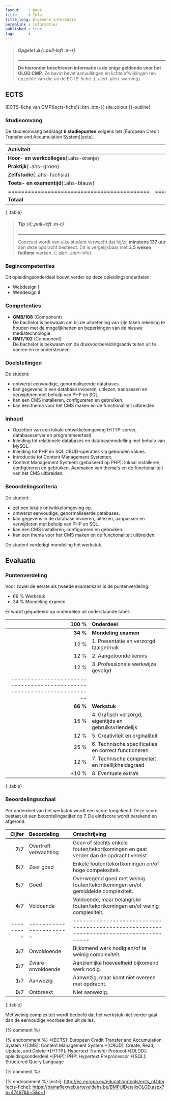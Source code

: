 ```yaml
---
layout    : page
title     : Info
title_long: Algemene informatie
permalink : informatie/
published : true
tags      :
---
```


> ##### **Opgelet** *:warning:*{:.pull-left .m-r}
> ---
> **De hieronder beschreven informatie is de enige geldende voor het OLOD CMP.**
> Ze bevat bevat aanvullingen en lichte afwijkingen ten opzichte van die uit de ECTS-fiche.
{:.alert .alert-warning}

ECTS
----

[ECTS-fiche van CMP][ects-fiche]{:.btn .btn-{{ site.colour }}-outline}

### Studieomvang

De studieomvang bedraagt **6 studiepunten** volgens het [European Credit Transfer and Accumulation System][ects].


|   Activiteit                              |   Uur                  |
|:------------------------------------------|-----------------------:|
|   **Hoor- en werkcolleges**{:.ahs-oranje} |  **40**{:.ahs-oranje}  |
|   **Praktijk**{:.ahs-groen}               |  **14**{:.ahs-groen}   |
|   **Zelfstudie**{:.ahs-fuchsia}           | **123**{:.ahs-fuchsia} |
|   **Toets- en examentijd**{:.ahs-blauw}   |   **3**{:.ahs-blauw}   |
|===========================================|========================|
| **Totaal**                                | **180**                |
{:.table}

<div class="ct-chart ct-major-eleventh"></div>
<script>
var data = {
    series: [
        40,
        14,
        123,
        3
    ],
    labels: [
        'Hoor- en werkcolleges',
        'Praktijk',
        'Zelfstudie',
        'Toets- en examentijd'
    ]
};
var options = {
    chartPadding: 60,
    donut: true,
    donutWidth: 40,
    labelDirection: 'explode',
    labelOffset: 40,
    startAngle: 270,
    total: data.series.reduce(function (a, b) { return a + b; }, 0) * 2
};
new Chartist.Pie('.ct-chart', data, options);
</script>

> ##### **Tip** *:bulb:*{:.pull-left .m-r}
> ---
> Concreet wordt van elke student verwacht dat hij/zij **minstens 137 uur** aan deze opdracht besteedt.
> Dit is vergelijkbaar met **3,5 weken fulltime** werken.
{:.alert .alert-info}

### Begincompetenties

Dit opleidingsonderdeel bouwt verder op deze opleidingsonderdelen:

 - Webdesign I
 - Webdesign II

### Competenties

 - **GMB/108** (Component)  
   De bachelor is bekwaam om bij de uitoefening van zijn taken rekening te houden met de mogelijkheden en beperkingen van de nieuwe mediatechnologie.
 - **GMT/102** (Component)  
   De bachelor is bekwaam om de drukvoorbereidingsactiviteiten uit te voeren en te ondersteunen.

### Doelstellingen

De student:

 - ontwerpt eenvoudige, genormaliseerde databases.
 - kan gegevens in een database invoeren, uitlezen, aanpassen en verwijderen met behulp van PHP en SQL.
 - kan een CMS installeren, configureren en gebruiken. 
 - kan een thema voor het CMS maken en de functionaliteit uitbreiden.

### Inhoud

 - Opzetten van een lokale ontwikkelomgeving (HTTP-server, databaseserver en programmeertaal).
 - Inleiding tot relationele databases en databasemodelling met behulp van MySQL.
 - Inleiding tot PHP en SQL CRUD-operaties via gebonden values.
 - Introductie tot Content Management Systemen.
 - Content Management Systeem (gebaseerd op PHP): lokaal installeren, configureren en gebruiken. Aanmaken van thema's en de functionaliteit van het CMS uitbreiden.

### Beoordelingscriteria

De student:

 - zet een lokale ontwikkelomgeving op.
 - ontwerpt eenvoudige, genormaliseerde databases.
 - kan gegevens in de database invoeren, uitlezen, aanpassen en verwijderen met behulp van PHP en SQL.
 - kan een CMS installeren, configureren en gebruiken. 
 - kan een thema voor het CMS maken en de functionaliteit uitbreiden.

De student verdedigt mondeling het werkstuk.

Evaluatie
---------

### Puntenverdeling

Voor zowel de eerste als tweede examenkans is de puntenverdeling:

 - 66 % Werkstuk 
 - 34 % Mondeling examen

Er wordt gequoteerd op onderdelen uit onderstaande tabel.

|  100 %    | Onderdeel                                                 |
|----------:|:----------------------------------------------------------|
| **34 %**  | **Mondeling examen**                                      |
|   12 %    |   1. Presentatie en verzorgd taalgebruik                  |
|   12 %    |   2. Aangetoonde kennis                                   |
|   12 %    |   3. Professionele werkwijze gevolgd                      |
|-----------------------------------------------------------------------|
| **66 %**  | **Werkstuk**                                              |
|   15 %    |   4. Grafisch verzorgd, eigentijds en gebruiksvriendelijk |
|   12 %    |   5. Creativiteit en orginaliteit                         |
|   25 %    |   6. Technische specificaties en correct functioneren     |
|   12 %    |   7. Technische complexiteit en moeilijkheidsgraad        |
|  +10 %    |   8. Eventuele extra’s                                    |
{:.table}

### Beoordelingsschaal

Per onderdeel van het werkstuk wordt een score toegekend. Deze score bestaat uit een beoordelingscijfer op 7. De eindscore wordt berekend en afgerond.

| Cijfer  | Beoordeling           | Omschrijving                                                                         |
|--------:|:----------------------|:-------------------------------------------------------------------------------------|
| **7**/7 | Overtreft verwachting | Geen of slechts enkele fouten/tekortkomingen en gaat verder dan de opdracht vereist. |
| **6**/7 | Zeer goed             | Enkele fouten/tekortkomingen en/of hoge compelexiteit.                               |
| **5**/7 | Goed                  | Overwegend goed met weinig fouten/tekortkomingen en/of gemiddelde complexiteit.      |
| **4**/7 | Voldoende             | Voldoende, maar belangrijke fouten/tekortkomingen en/of weinig complexiteit.         |
|---------|-----------------------|--------------------------------------------------------------------------------------|
| **3**/7 | Onvoldoende           | Bijkomend werk nodig en/of te weinig complexiteit.                                   |
| **2**/7 | Zware onvoldoende     | Aanzienlijke hoeveelheid bijkomend werk nodig.                                       |
| **1**/7 | Aanwezig              | Aanwezig, maar komt niet overeen met opdracht.                                       |
| **0**/7 | Ontbreekt             | Niet aanwezig.                                                                       |
{:.table}

Met weinig complexiteit wordt bedoeld dat het werkstuk niet verder gaat dan de eenvoudige voorbeelden uit de les.


{% comment %}
<!-- ⚓ Afkortingen -->
{% endcomment %}
*[ECTS]:                    European Credit Transfer and Accumulation System
*[CMS]:                     Content Management System
*[CRUD]:                    Create, Read, Update, and Delete
*[HTTP]:                    Hypertext Transfer Protocol
*[OLOD]:                    opleidingsonderdeel
*[PHP]:                     PHP: Hypertext Preprocessor
*[SQL]:                     Structured Query Language

{% comment %}
<!-- ⚓ Hyperlinks -->
{% endcomment %}
[ects]:                     http://ec.europa.eu/education/tools/ects_nl.htm
[ects-fiche]:               https://bamaflexweb.arteveldehs.be/BMFUIDetailxOLOD.aspx?a=47497&b=5&c=1